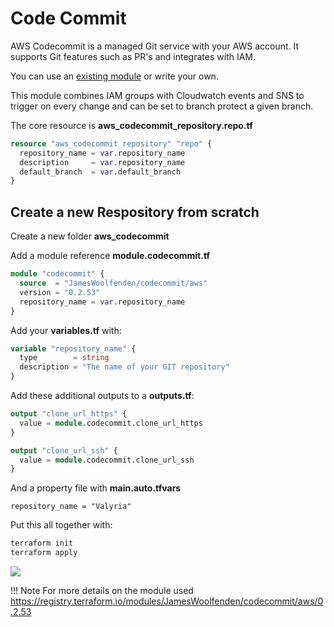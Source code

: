 # Code Commit

AWS Codecommit is a managed Git service with your AWS account. It supports Git features such as PR's and integrates with IAM.

You can use an [existing module](https://github.com/JamesWoolfenden/terraform-aws-codecommit) or write your own.

This module combines IAM groups with Cloudwatch events and SNS to trigger on every change and can be set to branch protect a given branch.

The core resource is **aws_codecommit_repository.repo.tf**

```terraform
resource "aws_codecommit_repository" "repo" {
  repository_name = var.repository_name
  description     = var.repository_name
  default_branch  = var.default_branch
}
```

## Create a new Respository from scratch

Create a new folder **aws_codecommit**

Add a module reference **module.codecommit.tf**

```terraform
module "codecommit" {
  source  = "JamesWoolfenden/codecommit/aws"
  version = "0.2.53"
  repository_name = var.repository_name
}
```

Add your **variables.tf** with:

```terraform
variable "repository_name" {
  type        = string
  description = "The name of your GIT repository"
}
```

Add these additional outputs to a **outputs.tf**:

```terraform
output "clone_url_https" {
  value = module.codecommit.clone_url_https
}

output "clone_url_ssh" {
  value = module.codecommit.clone_url_ssh
}
```

And a property file with **main.auto.tfvars**

```HCL
repository_name = "Valyria"
```

Put this all together with:

```bash
terraform init
terraform apply
```

<img src="https://gist.github.com/JamesWoolfenden/9e4dcc56f9efb152f275a962b7081334/raw/afb25c8db8815f0166c5e0ef5d316285a851074c/termtosvg_gyl9_z48.svg?sanitize=true">

!!! Note For more details on the module used
    <https://registry.terraform.io/modules/JamesWoolfenden/codecommit/aws/0.2.53>
